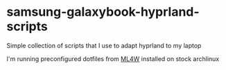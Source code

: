 # samsung-galaxybook-hyprland-scripts

Simple collection of scripts that I use to adapt hyprland to my laptop

I'm running preconfigured dotfiles from [ML4W](https://gitlab.com/stephan-raabe/dotfiles) installed on stock archlinux
